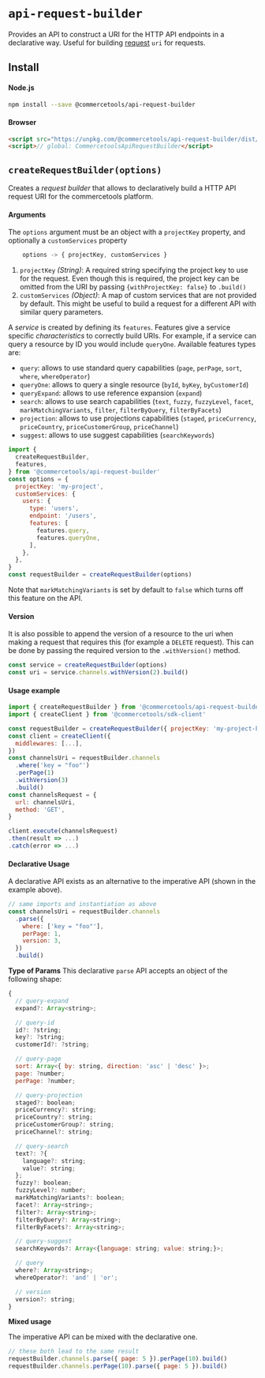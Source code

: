 # `api-request-builder`
Provides an API to construct a URI for the HTTP API endpoints in a declarative way. Useful for building [request](/sdk/Glossary.md#clientrequest) `uri` for requests.

## Install

#### Node.js
```bash
npm install --save @commercetools/api-request-builder
```

#### Browser
```html
<script src="https://unpkg.com/@commercetools/api-request-builder/dist/commercetools-api-request-builder.umd.min.js"></script>
<script>// global: CommercetoolsApiRequestBuilder</script>
```

## `createRequestBuilder(options)`

Creates a *request builder* that allows to declaratively build a HTTP API request URI for the commercetools platform.

#### Arguments

The `options` argument must be an object with a `projectKey` property, and optionally a `customServices` property
```js
    options -> { projectKey, customServices }
```

1. `projectKey` *(String)*: A required string specifying the project key to use for the request. Even though this is required, the project key can be omitted from the URI by passing `{withProjectKey: false}` to `.build()`
2. `customServices` *(Object)*: A map of custom services that are not provided by default. This might be useful to build a request for a different API with similar query parameters.

A _service_ is created by defining its `features`. Features give a service specific _characteristics_ to correctly build URIs. For example, if a service can query a resource by ID you would include `queryOne`. Available features types are:

- `query`: allows to use standard query capabilities (`page`, `perPage`, `sort`, `where`, `whereOperator`)
- `queryOne`: allows to query a single resource (`byId`, `byKey`, `byCustomerId`)
- `queryExpand`: allows to use reference expansion (`expand`)
- `search`: allows to use search capabilities (`text`, `fuzzy`, `fuzzyLevel`, `facet`, `markMatchingVariants`, `filter`, `filterByQuery`, `filterByFacets`)
- `projection`: allows to use projections capabilities (`staged`, `priceCurrency`, `priceCountry`, `priceCustomerGroup`, `priceChannel`)
- `suggest`: allows to use suggest capabilities (`searchKeywords`)

```js
import {
  createRequestBuilder,
  features,
} from '@commercetools/api-request-builder'
const options = {
  projectKey: 'my-project',
  customServices: {
    users: {
      type: 'users',
      endpoint: '/users',
      features: [
        features.query,
        features.queryOne,
      ],
    },
  },
}
const requestBuilder = createRequestBuilder(options)
```

Note that `markMatchingVariants` is set by default to `false` which turns off this feature on the API.

#### Version

It is also possible to append the version of a resource to the uri when making a request that requires this (for example a `DELETE` request). This can be done by passing the required version to the `.withVersion()` method.

```js
const service = createRequestBuilder(options)
const uri = service.channels.withVersion(2).build()
```

#### Usage example

```js
import { createRequestBuilder } from '@commercetools/api-request-builder'
import { createClient } from '@commercetools/sdk-client'

const requestBuilder = createRequestBuilder({ projectKey: 'my-project-key' })
const client = createClient({
  middlewares: [...],
})
const channelsUri = requestBuilder.channels
  .where('key = "foo"')
  .perPage(1)
  .withVersion(3)
  .build()
const channelsRequest = {
  url: channelsUri,
  method: 'GET',
}

client.execute(channelsRequest)
.then(result => ...)
.catch(error => ...)
```

#### Declarative Usage

A declarative API exists as an alternative to the imperative API (shown in the example above).

```js
// same imports and instantiation as above
const channelsUri = requestBuilder.channels
  .parse({
    where: ['key = "foo"'],
    perPage: 1,
    version: 3,
  })
  .build()
```

**Type of Params**
This declarative `parse` API accepts an object of the following shape:

```js
{
  // query-expand
  expand?: Array<string>;

  // query-id
  id?: ?string;
  key?: ?string;
  customerId?: ?string;

  // query-page
  sort: Array<{ by: string, direction: 'asc' | 'desc' }>;
  page: ?number;
  perPage: ?number;

  // query-projection
  staged?: boolean;
  priceCurrency?: string;
  priceCountry?: string;
  priceCustomerGroup?: string;
  priceChannel?: string;

  // query-search
  text?: ?{
    language?: string;
    value?: string;
  };
  fuzzy?: boolean;
  fuzzyLevel?: number;
  markMatchingVariants?: boolean;
  facet?: Array<string>;
  filter?: Array<string>;
  filterByQuery?: Array<string>;
  filterByFacets?: Array<string>;

  // query-suggest
  searchKeywords?: Array<{language: string; value: string;}>;

  // query
  where?: Array<string>;
  whereOperator?: 'and' | 'or';

  // version
  version?: string;
}
```

**Mixed usage**

The imperative API can be mixed with the declarative one.

```js
// these both lead to the same result
requestBuilder.channels.parse({ page: 5 }).perPage(10).build()
requestBuilder.channels.perPage(10).parse({ page: 5 }).build()
```
